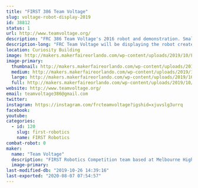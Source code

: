 ```yaml
---
title: "FIRST 386 Team Voltage"
slug: voltage-robot-display-2019
id: 38812
status: 1
url: http://www.teamvoltage.org/
description: "FRC 386 Team Voltage's 2016 robot and demonstration. Small robots for driving around and information about our team."
description-long: "FRC Team Voltage will be displaying the robot created in the 2016 year for competition.  We plan to allow kids to attempt to drive the robot in order to show them what FIRST Robotics Teams do.  We will also be answering any questions people may have about the robot, our team, and FIRST to help spread awareness of engineering programs to help kids and teens get into engineering through robotics. Our team represents the ability to inspire younger kids to pursue and excel in STEM related fields, that everyone is always welcome in FIRST, and that everyone has a place. Our team is a group of dedicated and hardworking individuals that strive to bestow the beliefs of \"hardwork is the only work\" in all people we come by."
location: Curiosity Building
image: http://makers.makerfaireorlando.com/wp-content/uploads/2019/10/FIRST-S.FL_.-Regional-2016-6034-1024x573.jpg
image-primary:
  thumbnail: http://makers.makerfaireorlando.com/wp-content/uploads/2019/10/FIRST-S.FL_.-Regional-2016-6034-150x150.jpg
  medium: http://makers.makerfaireorlando.com/wp-content/uploads/2019/10/FIRST-S.FL_.-Regional-2016-6034-300x168.jpg
  large: http://makers.makerfaireorlando.com/wp-content/uploads/2019/10/FIRST-S.FL_.-Regional-2016-6034-1024x573.jpg
  full: http://makers.makerfaireorlando.com/wp-content/uploads/2019/10/FIRST-S.FL_.-Regional-2016-6034.jpg
website: http://www.teamvoltage.org/
email: teamvoltage386@gmail.com
twitter: 
instagram: https://instagram.com/frcteamvoltage?igshid=xjuvslg3urrq
facebook: 
youtube: 
categories:
  - id: 120
    slug: first-robotics
    name: FIRST Robotics
combat-robot: 0
maker:
  name: "Team Voltage"
  description: "FIRST Robotics Competition team based at Melbourne High School. Demos, showcases, community outreach. "
  image-primary: 
last-modified-db: "2019-10-26 14:39:16"
last-exported: "2020-08-07 07:54:57"
---
```

